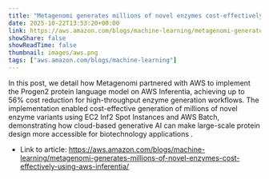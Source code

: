 ```yaml
---
title: "Metagenomi generates millions of novel enzymes cost-effectively using AWS Inferentia"
date: 2025-10-22T13:53:20+00:00
link: https://aws.amazon.com/blogs/machine-learning/metagenomi-generates-millions-of-novel-enzymes-cost-effectively-using-aws-inferentia/
showShare: false
showReadTime: false
thumbnail: images/aws.png
tags: ["aws.amazon.com/blogs/machine-learning"]
---
```

In this post, we detail how Metagenomi partnered with AWS to implement the Progen2 protein language model on AWS Inferentia, achieving up to 56% cost reduction for high-throughput enzyme generation workflows. The implementation enabled cost-effective generation of millions of novel enzyme variants using EC2 Inf2 Spot Instances and AWS Batch, demonstrating how cloud-based generative AI can make large-scale protein design more accessible for biotechnology applications .

- Link to article: https://aws.amazon.com/blogs/machine-learning/metagenomi-generates-millions-of-novel-enzymes-cost-effectively-using-aws-inferentia/